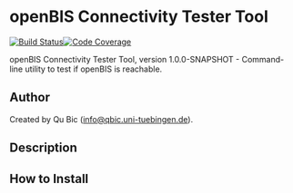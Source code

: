 # openBIS Connectivity Tester Tool

[![Build Status](https://travis-ci.com/qbicsoftware/openbis-tester-cli.svg?branch=deveopment)](https://travis-ci.com/qbicsoftware/openbis-tester-cli)[![Code Coverage]( https://codecov.io/gh/qbicsoftware/openbis-tester-cli/branch/deveopment/graph/badge.svg)](https://codecov.io/gh/qbicsoftware/openbis-tester-cli)

openBIS Connectivity Tester Tool, version 1.0.0-SNAPSHOT - Command-line utility to test if openBIS is reachable.

## Author

Created by Qu Bic (info@qbic.uni-tuebingen.de).

## Description

## How to Install
